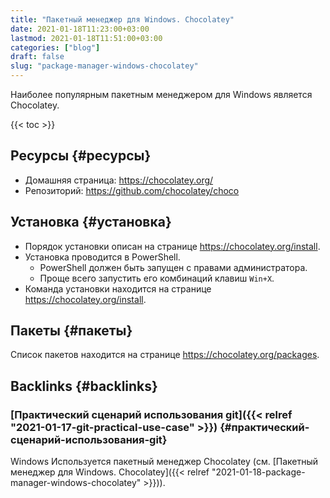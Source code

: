 ```yaml
---
title: "Пакетный менеджер для Windows. Chocolatey"
date: 2021-01-18T11:23:00+03:00
lastmod: 2021-01-18T11:51:00+03:00
categories: ["blog"]
draft: false
slug: "package-manager-windows-chocolatey"
---
```


Наиболее популярным пакетным менеджером для Windows является Chocolatey.

<!--more-->

{{< toc >}}


## Ресурсы {#ресурсы}

-   Домашняя страница: <https://chocolatey.org/>
-   Репозиторий: <https://github.com/chocolatey/choco>


## Установка {#установка}

-   Порядок установки описан на странице <https://chocolatey.org/install>.
-   Установка проводится в PowerShell.
    -   PowerShell должен быть запущен с правами администратора.
    -   Проще всего запустить его комбинаций клавиш `Win+X`.
-   Команда установки находится на странице <https://chocolatey.org/install>.


## Пакеты {#пакеты}

Список пакетов находится на странице <https://chocolatey.org/packages>.


## Backlinks {#backlinks}


### [Практический сценарий использования git]({{< relref "2021-01-17-git-practical-use-case" >}}) {#практический-сценарий-использования-git}

Windows   Используется пакетный менеджер Chocolatey (см. [Пакетный менеджер для Windows. Chocolatey]({{< relref "2021-01-18-package-manager-windows-chocolatey" >}})).
